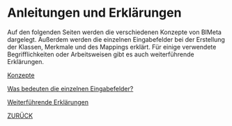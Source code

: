 # Anleitungen und Erklärungen
Auf den folgenden Seiten werden die verschiedenen Konzepte von BIMeta dargelegt. Außerdem werden die einzelnen Eingabefelder bei der Erstellung der Klassen, Merkmale und des Mappings erklärt. Für einige verwendete Begrifflichkeiten oder Arbeitsweisen gibt es auch weiterführende Erklärungen.
 

[Konzepte](Konzepte.md)

[Was bedeuten die einzelnen Eingabefelder?](Eingabefelder/Eingabefelder.md)

[Weiterführende Erklärungen](WeitereErlauterungen.md)

[ZURÜCK](/README.md)
